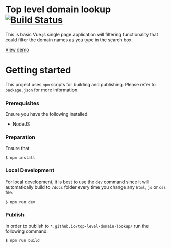 # Top level domain lookup [![Build Status](https://travis-ci.org/hdong92/top-level-domain-lookup.svg?branch=master)](https://travis-ci.org/hdong92/top-level-domain-lookup)

This is basic Vue.js single page application will filtering functionality that could filter the domain names as you type in the search box.

[View demo](http://haodong.io/top-level-domain-lookup/)

# Getting started

This project uses `npm` scripts for building and publishing. Please refer to `package.json` for more information.

### Prerequisites

Ensure you have the following installed:
* NodeJS

### Preparation

Ensure that

```
$ npm install
```

### Local Development

For local development, it is best to use the `dev` command since it will automatically build to `/docs` folder every time you change any `html`, `js` or `css` file.

```
$ npm run dev
```


### Publish

In order to publish to `*.github.io/top-level-domain-lookup/` run the following command.

```
$ npm run build
```
